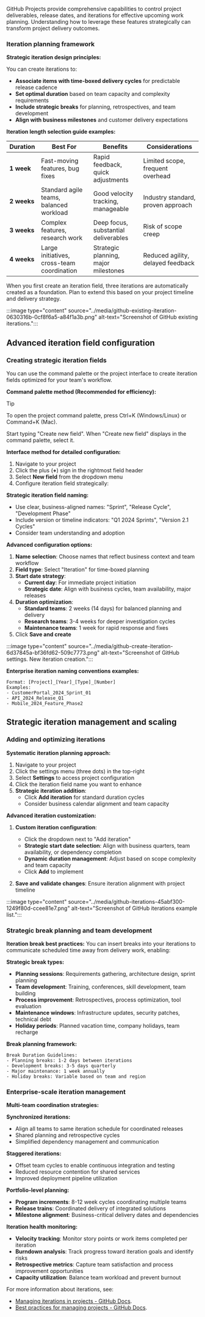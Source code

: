 GitHub Projects provide comprehensive capabilities to control project deliverables, release dates, and iterations for effective upcoming work planning. Understanding how to leverage these features strategically can transform project delivery outcomes.

### Iteration planning framework

**Strategic iteration design principles:**

You can create iterations to:

- **Associate items with time-boxed delivery cycles** for predictable release cadence
- **Set optimal duration** based on team capacity and complexity requirements
- **Include strategic breaks** for planning, retrospectives, and team development
- **Align with business milestones** and customer delivery expectations

**Iteration length selection guide examples:**

| **Duration** | **Best For**                               | **Benefits**                         | **Considerations**                 |
| ------------ | ------------------------------------------ | ------------------------------------ | ---------------------------------- |
| **1 week**   | Fast-moving features, bug fixes            | Rapid feedback, quick adjustments    | Limited scope, frequent overhead   |
| **2 weeks**  | Standard agile teams, balanced workload    | Good velocity tracking, manageable   | Industry standard, proven approach |
| **3 weeks**  | Complex features, research work            | Deep focus, substantial deliverables | Risk of scope creep                |
| **4 weeks**  | Large initiatives, cross-team coordination | Strategic planning, major milestones | Reduced agility, delayed feedback  |

When you first create an iteration field, three iterations are automatically created as a foundation. Plan to extend this based on your project timeline and delivery strategy.

:::image type="content" source="../media/github-existing-iteration-0630316b-0cf8f6a5-a84f1a3b.png" alt-text="Screenshot of GitHub existing iterations.":::

## Advanced iteration field configuration

### Creating strategic iteration fields

You can use the command palette or the project interface to create iteration fields optimized for your team's workflow.

**Command palette method (Recommended for efficiency):**

> [!TIP]
> To open the project command palette, press Ctrl+K (Windows/Linux) or Command+K (Mac).

Start typing "Create new field". When "Create new field" displays in the command palette, select it.

**Interface method for detailed configuration:**

1.  Navigate to your project
2.  Click the plus (**+**) sign in the rightmost field header
3.  Select **New field** from the dropdown menu
4.  Configure iteration field strategically:

**Strategic iteration field naming:**

- Use clear, business-aligned names: "Sprint", "Release Cycle", "Development Phase"
- Include version or timeline indicators: "Q1 2024 Sprints", "Version 2.1 Cycles"
- Consider team understanding and adoption

**Advanced configuration options:**

1.  **Name selection**: Choose names that reflect business context and team workflow
1.  **Field type**: Select "Iteration" for time-boxed planning
1.  **Start date strategy**:
    - **Current day**: For immediate project initiation
    - **Strategic date**: Align with business cycles, team availability, major releases
1.  **Duration optimization**:
    - **Standard teams**: 2 weeks (14 days) for balanced planning and delivery
    - **Research teams**: 3-4 weeks for deeper investigation cycles
    - **Maintenance teams**: 1 week for rapid response and fixes
1.  Click **Save and create**

:::image type="content" source="../media/github-create-iteration-6d37845a-bf36fd62-509c7773.png" alt-text="Screenshot of GitHub settings. New iteration creation.":::

**Enterprise iteration naming conventions examples:**

```
Format: [Project]_[Year]_[Type]_[Number]
Examples:
- CustomerPortal_2024_Sprint_01
- API_2024_Release_Q1
- Mobile_2024_Feature_Phase2
```

## Strategic iteration management and scaling

### Adding and optimizing iterations

**Systematic iteration planning approach:**

1.  Navigate to your project
2.  Click the settings menu (three dots) in the top-right
3.  Select **Settings** to access project configuration
4.  Click the iteration field name you want to enhance
5.  **Strategic iteration addition**:
    - Click **Add iteration** for standard duration cycles
    - Consider business calendar alignment and team capacity

**Advanced iteration customization:**

1.  **Custom iteration configuration**:

    - Click the dropdown next to "Add iteration"
    - **Strategic start date selection**: Align with business quarters, team availability, or dependency completion
    - **Dynamic duration management**: Adjust based on scope complexity and team capacity
    - Click **Add** to implement

1.  **Save and validate changes**: Ensure iteration alignment with project timeline

:::image type="content" source="../media/github-iterations-45abf300-1249f80d-ccee81e7.png" alt-text="Screenshot of GitHub iterations example list.":::

### Strategic break planning and team development

**Iteration break best practices:**
You can insert breaks into your iterations to communicate scheduled time away from delivery work, enabling:

**Strategic break types:**

- **Planning sessions**: Requirements gathering, architecture design, sprint planning
- **Team development**: Training, conferences, skill development, team building
- **Process improvement**: Retrospectives, process optimization, tool evaluation
- **Maintenance windows**: Infrastructure updates, security patches, technical debt
- **Holiday periods**: Planned vacation time, company holidays, team recharge

**Break planning framework:**

```
Break Duration Guidelines:
- Planning breaks: 1-2 days between iterations
- Development breaks: 3-5 days quarterly
- Major maintenance: 1 week annually
- Holiday breaks: Variable based on team and region
```

### Enterprise-scale iteration management

**Multi-team coordination strategies:**

**Synchronized iterations:**

- Align all teams to same iteration schedule for coordinated releases
- Shared planning and retrospective cycles
- Simplified dependency management and communication

**Staggered iterations:**

- Offset team cycles to enable continuous integration and testing
- Reduced resource contention for shared services
- Improved deployment pipeline utilization

**Portfolio-level planning:**

- **Program increments**: 8-12 week cycles coordinating multiple teams
- **Release trains**: Coordinated delivery of integrated solutions
- **Milestone alignment**: Business-critical delivery dates and dependencies

**Iteration health monitoring:**

- **Velocity tracking**: Monitor story points or work items completed per iteration
- **Burndown analysis**: Track progress toward iteration goals and identify risks
- **Retrospective metrics**: Capture team satisfaction and process improvement opportunities
- **Capacity utilization**: Balance team workload and prevent burnout

For more information about iterations, see:

- [Managing iterations in projects - GitHub Docs](https://docs.github.com/issues/trying-out-the-new-projects-experience/managing-iterations).
- [Best practices for managing projects - GitHub Docs](https://docs.github.com/issues/trying-out-the-new-projects-experience/best-practices-for-managing-projects).
